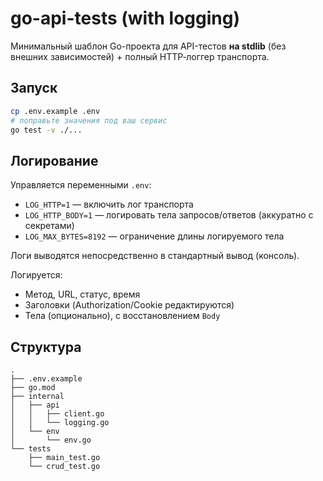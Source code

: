 # go-api-tests (with logging)

Минимальный шаблон Go-проекта для API-тестов **на stdlib** (без внешних зависимостей) + полный HTTP‑логгер транспорта.

## Запуск
```bash
cp .env.example .env
# поправьте значения под ваш сервис
go test -v ./...
```

## Логирование
Управляется переменными `.env`:
- `LOG_HTTP=1` — включить лог транспорта
- `LOG_HTTP_BODY=1` — логировать тела запросов/ответов (аккуратно с секретами)
- `LOG_MAX_BYTES=8192` — ограничение длины логируемого тела

Логи выводятся непосредственно в стандартный вывод (консоль).

Логируется:
- Метод, URL, статус, время
- Заголовки (Authorization/Cookie редактируются)
- Тела (опционально), с восстановлением `Body`

## Структура
```
.
├── .env.example
├── go.mod
├── internal
│   ├── api
│   │   ├── client.go
│   │   └── logging.go
│   └── env
│       └── env.go
└── tests
    ├── main_test.go
    └── crud_test.go
```
